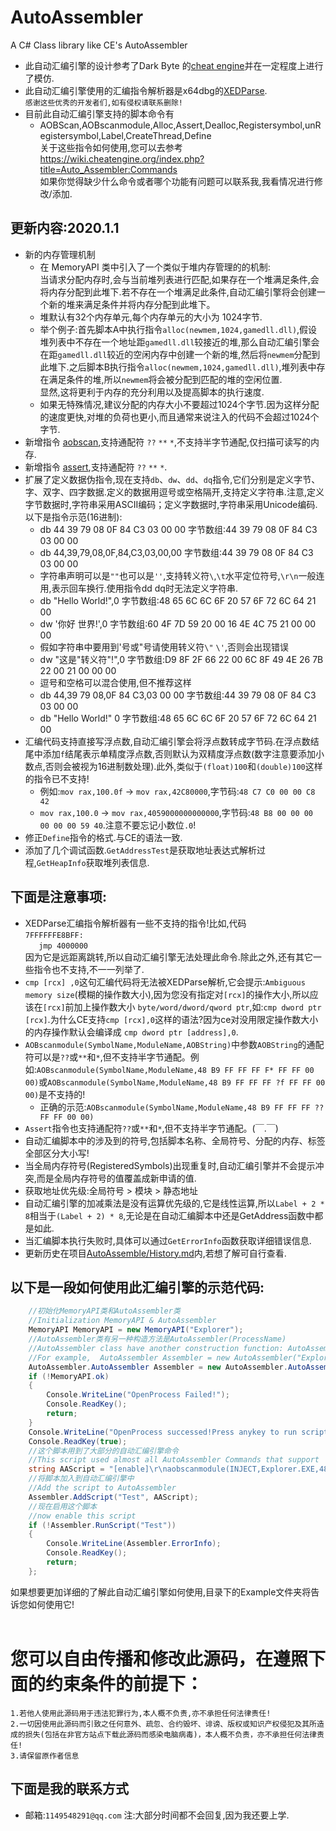 # AutoAssembler
A C# Class library like CE's AutoAssembler<br>
* 此自动汇编引擎的设计参考了Dark Byte 的[cheat engine](https://github.com/cheat-engine/cheat-engine)并在一定程度上进行了模仿.<br>
* 此自动汇编引擎使用的汇编指令解析器是x64dbg的[XEDParse](https://github.com/x64dbg/XEDParse).<br>
`感谢这些优秀的开发者们,如有侵权请联系删除!`<br>
* 目前此自动汇编引擎支持的脚本命令有
  * AOBScan,AOBscanmodule,Alloc,Assert,Dealloc,Registersymbol,unRegistersymbol,Label,CreateThread,Define<br>
    关于这些指令如何使用,您可以去参考 https://wiki.cheatengine.org/index.php?title=Auto_Assembler:Commands<br>
如果你觉得缺少什么命令或者哪个功能有问题可以联系我,我看情况进行修改/添加.<br>
## 更新内容:2020.1.1
* 新的内存管理机制
	* 在 MemoryAPI 类中引入了一个类似于堆内存管理的的机制:<br>当请求分配内存时,会与当前堆列表进行匹配,如果存在一个堆满足条件,会将内存分配到此堆下.若不存在一个堆满足此条件,自动汇编引擎将会创建一个新的堆来满足条件并将内存分配到此堆下。
	* 堆默认有32个内存单元,每个内存单元的大小为 1024字节.
	* 举个例子:首先脚本A中执行指令`alloc(newmem,1024,gamedll.dll)`,假设堆列表中不存在一个地址距`gamedll.dll`较接近的堆,那么自动汇编引擎会在距`gamedll.dll`较近的空闲内存中创建一个新的堆,然后将`newmem`分配到此堆下.之后脚本B执行指令`alloc(newmem,1024,gamedll.dll)`,堆列表中存在满足条件的堆,所以`newmem`将会被分配到匹配的堆的空闲位置.<br>显然,这将更利于内存的充分利用以及提高脚本的执行速度.
	* 如果无特殊情况,建议分配的内存大小不要超过1024个字节.因为这样分配的速度更快,对堆的负荷也更小,而且通常来说注入的代码不会超过1024个字节.
* 新增指令 [aobscan](https://wiki.cheatengine.org/index.php?title=Auto_Assembler:aobScan),支持通配符 `??` `**` `*`,不支持半字节通配,仅扫描可读写的内存.
* 新增指令 [assert](https://wiki.cheatengine.org/index.php?title=Auto_Assembler:assert),支持通配符 `??` `**` `*`.
* 扩展了定义数据伪指令,现在支持`db`、`dw`、`dd`、`dq`指令,它们分别是定义字节、字、双字、四字数据.定义的数据用逗号或空格隔开,支持定义字符串.注意,定义字节数据时,字符串采用ASCII编码；定义字数据时,字符串采用Unicode编码.以下是指令示范(16进制):
	* db 44 39 79 08 0F 84 C3 03 00 00 字节数组:44 39 79 08 0F 84 C3 03 00 00
	* db 44,39,79,08,0F,84,C3,03,00,00 字节数组:44 39 79 08 0F 84 C3 03 00 00
	* 字符串声明可以是`""`也可以是`''`,支持转义符`\`,`\t`水平定位符号,`\r\n`一般连用,表示回车换行.使用指令dd dq时无法定义字符串.
	* db "Hello World!",0 字节数组:48 65 6C 6C 6F 20 57 6F 72 6C 64 21 00
	* dw '你好 世界!',0 字节数组:60 4F 7D 59 20 00 16 4E 4C 75 21 00 00 00
	* 假如字符串中要用到'号或"号请使用转义符`\"` `\'`,否则会出现错误
	* dw "这是\"转义符\"!",0 字节数组:D9 8F 2F 66 22 00 6C 8F 49 4E 26 7B 22 00 21 00 00 00
	* 逗号和空格可以混合使用,但不推荐这样
	* db 44,39 79 08,0F 84 C3,03 00 00 字节数组:44 39 79 08 0F 84 C3 03 00 00
	* db "Hello World!" 0 字节数组:48 65 6C 6C 6F 20 57 6F 72 6C 64 21 00
* 汇编代码支持直接写浮点数,自动汇编引擎会将浮点数转成字节码.在浮点数结尾中添加`f`结尾表示单精度浮点数,否则默认为双精度浮点数(数字注意要添加小数点,否则会被视为16进制数处理).此外,类似于`(float)100`和`(double)100`这样的指令已不支持!
	* 例如:`mov rax,100.0f` -> `mov rax,42C80000`,字节码:`48 C7 C0 00 00 C8 42`
	* `mov rax,100.0` -> `mov rax,4059000000000000`,字节码:`48 B8 00 00 00 00 00 00 59 40`.注意不要忘记小数位`.0`!
* 修正`Define`指令的格式.与CE的语法一致.
* 添加了几个调试函数.`GetAddressTest`是获取地址表达式解析过程,`GetHeapInfo`获取堆列表信息.
## 下面是注意事项:
* XEDParse汇编指令解析器有一些不支持的指令!比如,代码<br>`7FFFFFFE8BFF:`<br>`   jmp 4000000`<br>因为它是远距离跳转,所以自动汇编引擎无法处理此命令.除此之外,还有其它一些指令也不支持,不一一列举了.<br>
* `cmp [rcx] ,0`这句汇编代码将无法被XEDParse解析,它会提示:`Ambiguous memory size`(模糊的操作数大小),因为您没有指定对`[rcx]`的操作大小,所以应该在`[rcx]`前加上操作数大小 `byte/word/dword/qword ptr`,如:`cmp dword ptr [rcx]`.为什么CE支持`cmp [rcx],0`这样的语法?因为ce对没用限定操作数大小的内存操作默认会编译成 `cmp dword ptr [address],0`.
* `AOBscanmodule(SymbolName,ModuleName,AOBString)`中参数`AOBString`的通配符可以是`??`或`**`和`*`,但不支持半字节通配。例如:`AOBscanmodule(SymbolName,ModuleName,48 B9 FF FF FF F* FF FF 00 00)`或`AOBscanmodule(SymbolName,ModuleName,48 B9 FF FF FF ?f FF FF 00 00)`是不支持的!
	* 正确的示范:`AOBscanmodule(SymbolName,ModuleName,48 B9 FF FF FF ?? FF FF 00 00)`
* `Assert`指令也支持通配符`??`或`**`和`*`,但不支持半字节通配。(￣.￣)
* 自动汇编脚本中的涉及到的符号,包括脚本名称、全局符号、分配的内存、标签全部区分大小写!<br>
* 当全局内存符号(RegisteredSymbols)出现重复时,自动汇编引擎并不会提示冲突,而是全局内存符号的值覆盖成新申请的值.<br>
* 获取地址优先级:全局符号 > 模块 > 静态地址<br>
* 自动汇编引擎的加减乘法是没有运算优先级的,它是线性运算,所以`Label + 2 * 8`相当于`(Label + 2) * 8`,无论是在自动汇编脚本中还是GetAddress函数中都是如此.<br>
* 当汇编脚本执行失败时,具体可以通过`GetErrorInfo`函数获取详细错误信息.
* 更新历史在项目[AutoAssemble/History.md](https://github.com/S1nyer/AutoAssembler/blob/master/AutoAssembler/History.md)内,若想了解可自行查看.
## 以下是一段如何使用此汇编引擎的示范代码:<br>
```c#
    //初始化MemoryAPI类和AutoAssembler类
    //Initialization MemoryAPI & AutoAssembler
    MemoryAPI MemoryAPI = new MemoryAPI("Explorer");
    //AutoAssembler类有另一种构造方法是AutoAssembler(ProcessName)
    //AutoAssembler class have another construction function: AutoAssembler(ProcessName)
    //For example,  AutoAssembler Assembler = new AutoAssembler("Explorer");
    AutoAssembler.AutoAssembler Assembler = new AutoAssembler.AutoAssembler(MemoryAPI);
    if (!MemoryAPI.ok)
    {
        Console.WriteLine("OpenProcess Failed!");
        Console.ReadKey();
        return;
    }
    Console.WriteLine("OpenProcess successed!Press anykey to run script which below...");
    Console.ReadKey(true);
    //这个脚本用到了大部分的自动汇编引擎命令
    //This script used almost all AutoAssembler Commands that support
    string AAScript = "[enable]\r\naobscanmodule(INJECT,Explorer.EXE,48 B9 FF FF FF FF FF FF 00 00) // should be unique\r\nalloc(ThreadMemory,256)\r\nalloc(newmem,1000,Explorer.exe)\r\nlabel(code)\r\nlabel(return)\r\nnewmem:\r\ncode:\r\n  mov rcx,0000FFFFFFFFFFFF\r\n  nop 9\r\n  jmp return\r\nINJECT:\r\n  jmp newmem\r\n  nop 5\r\nreturn:\r\nThreadMemory:\r\nmov rax,12345678\r\npush rax\r\nsub rax,rax\r\npop rax\r\nret\r\nThreadMemory + 100:\r\ndb 00 00 00 80\r\nCreateThread(ThreadMemory)\r\nregistersymbol(INJECT)\r\nregistersymbol(ThreadMemory)\r\n[DISABLE]\r\nINJECT:\r\n  db 48 B9 FF FF FF FF FF FF 00 00\r\nunregistersymbol(INJECT)\r\nunregistersymbol(ThreadMemory)\r\ndealloc(newmem)\r\ndealloc(ThreadMemory)";
    //将脚本加入到自动汇编引擎中
    //Add the script to AutoAssembler
    Assembler.AddScript("Test", AAScript);
    //现在启用这个脚本
    //now enable this script
    if (!Assembler.RunScript("Test")) 
    {
        Console.WriteLine(Assembler.ErrorInfo);
        Console.ReadKey();
        return;
    };
```
如果想要更加详细的了解此自动汇编引擎如何使用,目录下的Example文件夹将告诉您如何使用它!<br>
<br>
# 您可以自由传播和修改此源码，在遵照下面的约束条件的前提下：
  ``1.若他人使用此源码用于违法犯罪行为,本人概不负责,亦不承担任何法律责任!``<br>
  ``2.一切因使用此源码而引致之任何意外、疏忽、合约毁坏、诽谤、版权或知识产权侵犯及其所造成的损失(包括在非官方站点下载此源码而感染电脑病毒)，本人概不负责，亦不承担任何法律责任!``<br>
  ``3.请保留原作者信息``<br>
## 下面是我的联系方式<br>
* 邮箱:`1149548291@qq.com`  注:大部分时间都不会回复,因为我还要上学.
